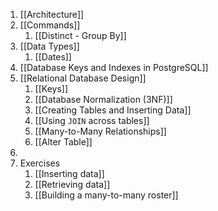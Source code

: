 1. [[Architecture]]
2. [[Commands]]
	1. [[Distinct - Group By]]
3. [[Data Types]]
	1. [[Dates]]
4. [[Database Keys and Indexes in PostgreSQL]]
5. [[Relational Database Design]]
	1. [[Keys]]
	2. [[Database Normalization (3NF)]]
	3. [[Creating Tables and Inserting Data]]
	4. [[Using `JOIN` across tables]]
	5. [[Many-to-Many Relationships]]
	6. [[Alter Table]]
6. 
7. Exercises
	1. [[Inserting data]]
	2. [[Retrieving data]]
	3. [[Building a many-to-many roster]]
